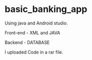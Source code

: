 # basic_banking_app
Using java and Android studio.

Front-end - XML and JAVA

Backend   - DATABASE

I uploaded Code in a rar file. 
